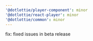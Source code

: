 ```yaml
---
'@dotlottie/player-component': minor
'@dotlottie/react-player': minor
'@dotlottie/common': minor
---
```


fix: fixed issues in beta release